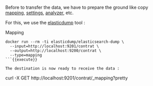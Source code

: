 Before to transfer the data, we have to prepare the ground like copy [mapping](https://www.elastic.co/guide/en/elasticsearch/reference/7.12/mapping.html), [settings](https://www.elastic.co/guide/en/elasticsearch/reference/current/indices-get-settings.html), [analyzer](https://www.elastic.co/guide/en/elasticsearch/reference/current/analyzer.html), etc.

For this, we use the [elasticdump](https://github.com/elasticsearch-dump/elasticsearch-dump) tool :

Mapping

```
docker run --rm -ti elasticdump/elasticsearch-dump \
  --input=http://localhost:9201/contrat \
  --output=http://localhost:9200/contrat \
  --type=mapping
```{{execute}}

The destination is now ready to receive the data :

```
curl -X GET http://localhost:9201/contrat/_mapping?pretty
```{{execute}}
